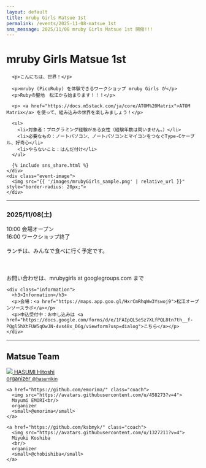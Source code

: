```yaml
---
layout: default
title: mruby Girls Matsue 1st
permalink: /events/2025-11-08-matsue_1st
sns_message: 2025/11/08 mruby Girls Matsue 1st 開催!!!
---
```

<div class="container event matsue-1st">
  <div class="event-info">
    <div class="event-description">
      <h1>mruby Girls Matsue 1st</h1>

      <p>こんにちは、世界！</p>

      <p>mruby (PicoRuby) を体験できるワークショップ mruby Girls が</p>
      <p>Rubyの聖地　松江から始まります！！！</p>

      <p> <a href="https://docs.m5stack.com/ja/core/ATOM%20Matrix">ATOM Matrix</a> を使って、組み込みの世界を楽しみましょう！</p>

      <ul>
        <li>対象者：プログラミング経験がある女性（経験年数は問いません。）</li>
        <li>必要なもの：ノートパソコン、ノートパソコンとマイコンをつなぐType-Cケーブル、好奇心</li>
        <li>やらないこと：はんだ付け</li>
      </ul>

      {% include sns_share.html %}
    </div>
    <div class="event-image">
      <img src="{{ '/images/mrubyGirls_sample.png' | relative_url }}" style="border-radius: 20px;">
    </div>
  </div>

  <hr>
  <div class="program">
    <div class="schedule">
      <h3>2025/11/08(土)</h3>
        10:00  会場オープン<br/>
        16:00  ワークショップ終了<br/>
        <br/>
        ランチは、みんなで食べに行く予定です。
        <br/>
        <br/>
        <br/>
        <br/>
        お問い合わせは、mrubygirls at googlegroups.com まで
    </div>

    <div class="information">
      <h3>Information</h3>
      <p>会場：<a href="https://maps.app.goo.gl/HxrCmRhqWw3Yswoj9">松江オープンソースラボ</a></p>
      <p>申込受付中：お申し込みは <a href="https://docs.google.com/forms/d/e/1FAIpQLSeSz7XLfPQL8tn7th__f-PQgl5hXtFUW5qOwJN-4vs48x_D6g/viewform?usp=dialog">こちら</a></p>
    </div>
  </div>

  <hr>
  <div class="team">
    <h2>Matsue Team</h2>
    <a href="https://github.com/hasumikin/" class="coach">
      <img src="https://avatars.githubusercontent.com/u/8454208?v=4">
      HASUMI Hitoshi<br/>
      organizer
      <small>@hasumikin</small>
    </a>

    <a href="https://github.com/emorima/" class="coach">
      <img src="https://avatars.githubusercontent.com/u/458273?v=4">
      Mayumi EMORI<br/>
      organizer
      <small>@emorima</small>
    </a>

    <a href="https://github.com/ksbmyk/" class="coach">
      <img src="https://avatars.githubusercontent.com/u/1327211?v=4">
      Miyuki Koshiba
      <br/>
      organizer
      <small>@chobishiba</small>
    </a>
  </div>
</div>
